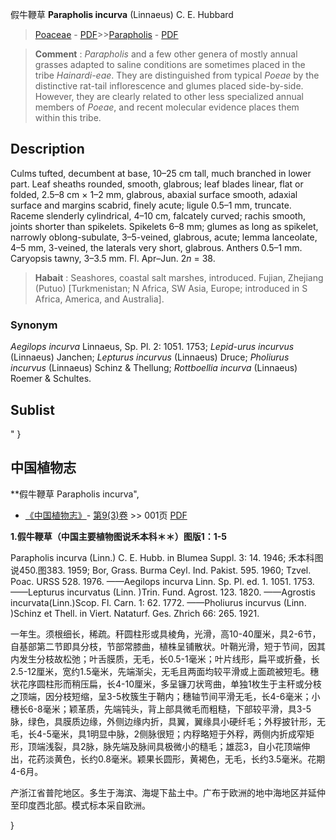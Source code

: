 假牛鞭草 **Parapholis incurva** (Linnaeus) C. E. Hubbard

> [Poaceae](http://www.iplant.cn/info/Poaceae?t=foc) - [PDF](http://www.iplant.cn/foc/pdf/Poaceae.pdf)>>[Parapholis](http://www.iplant.cn/info/Parapholis?t=foc) - [PDF](http://www.iplant.cn/foc/pdf/Parapholis.pdf)

> **Comment** : 
> *Parapholis* and a few other genera of mostly annual grasses adapted to saline conditions are sometimes placed in the tribe *Hainardi-eae*. They are distinguished from typical *Poeae* by the distinctive rat-tail inflorescence and glumes placed side-by-side. However, they are clearly related to other less specialized annual members of *Poeae*, and recent molecular evidence places them within this tribe.

## Description

Culms tufted, decumbent at base, 10–25 cm tall, much branched in lower part. Leaf sheaths rounded, smooth, glabrous; leaf blades linear, flat or folded, 2.5–8 cm × 1–2 mm, glabrous, abaxial surface smooth, adaxial surface and margins scabrid, finely acute; ligule 0.5–1 mm, truncate. Raceme slenderly cylindrical, 4–10 cm, falcately curved; rachis smooth, joints shorter than spikelets. Spikelets 6–8 mm; glumes as long as spikelet, narrowly oblong-subulate, 3–5-veined, glabrous, acute; lemma lanceolate, 4–5 mm, 3-veined, the laterals very short, glabrous. Anthers 0.5–1 mm. Caryopsis tawny, 3–3.5 mm. Fl. Apr–Jun. 2*n* = 38.

> **Habait** : 
> Seashores, coastal salt marshes, introduced. Fujian, Zhejiang (Putuo) [Turkmenistan; N Africa, SW Asia, Europe; introduced in S Africa, America, and Australia].

### Synonym
*Aegilops incurva* Linnaeus, Sp. Pl. 2: 1051. 1753; *Lepid-urus incurvus* (Linnaeus) Janchen; *Lepturus incurvus* (Linnaeus) Druce; *Pholiurus incurvus* (Linnaeus) Schinz & Thellung; *Rottboellia incurva* (Linnaeus) Roemer & Schultes.

## Sublist
"
}
## 中国植物志

**假牛鞭草 Parapholis incurva",

* [《中国植物志》](http://www.iplant.cn/frps)- [第9(3)卷](http://www.iplant.cn/frps/vol/9(3)) >> 001页 [PDF](http://www.iplant.cn/frps/pdf/9(3)/001.pdf)

**1.假牛鞭草（中国主要植物图说禾本科＊＊）图版1：1-5**

Parapholis incurva (Linn.) C. E. Hubb. in Blumea Suppl. 3: 14. 1946; 禾本科图说450.图383. 1959; Bor, Grass. Burma Ceyl. Ind. Pakist. 595. 1960; Tzvel. Poac. URSS 528. 1976. ——Aegilops incurva Linn. Sp. Pl. ed. 1. 1051. 1753. ——Lepturus incurvatus (Linn. )Trin. Fund. Agrost. 123. 1820. ——Agrostis incurvata(Linn.)Scop. Fl. Carn. 1: 62. 1772. ——Pholiurus incurvus (Linn. )Schinz et Thell. in Viert. Nataturf. Ges. Zhrich 66: 265. 1921.

一年生。须根细长，稀疏。秆圆柱形或具棱角，光滑，高10-40厘米，具2-6节，自基部第二节即具分枝，节部常膝曲，植株呈铺散状。叶鞘光滑，短于节间，因其内发生分枝故松弛；叶舌膜质，无毛，长0.5-1毫米；叶片线形，扁平或折叠，长2.5-12厘米，宽约1.5毫米，先端渐尖，无毛且两面均较平滑或上面疏被短毛。穗状花序圆柱形而稍压扁，长4-10厘米，多呈镰刀状弯曲，单独1枚生于主秆或分枝之顶端，因分枝短缩，呈3-5枚簇生于鞘内；穗轴节间平滑无毛，长4-6毫米；小穗长6-8毫米；颖革质，先端钝头，背上部具微毛而粗糙，下部较平滑，具3-5脉，绿色，具膜质边缘，外侧边缘内折，具翼，翼缘具小硬纤毛；外稃披针形，无毛，长4-5毫米，具1明显中脉，2侧脉很短；内稃略短于外稃，两侧内折成窄矩形，顶端浅裂，具2脉，脉先端及脉间具极微小的糙毛；雄蕊3，自小花顶端伸出，花药淡黄色，长约0.8毫米。颖果长圆形，黄褐色，无毛，长约3.5毫米。花期4-6月。

产浙江省普陀地区。多生于海滨、海堤下盐土中。广布于欧洲的地中海地区并延仲至印度西北部。模式标本采自欧洲。

}